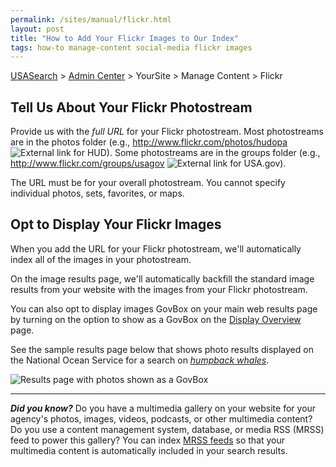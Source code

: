 ```yaml
---
permalink: /sites/manual/flickr.html
layout: post
title: "How to Add Your Flickr Images to Our Index"
tags: how-to manage-content social-media flickr images
---
```

[USASearch](http://usasearch.howto.gov) > [Admin Center](https://search.usa.gov/sites) > YourSite > Manage Content > Flickr

## Tell Us About Your Flickr Photostream

Provide us with the *full URL* for your Flickr photostream. Most photostreams are in the photos folder (e.g., <http://www.flickr.com/photos/hudopa> ![External link](https://9fddeb862c037f6d2190-f1564c64756a8cfee25b6b19953b1d23.ssl.cf2.rackcdn.com/external_link.gif) for HUD). Some photostreams are in the groups folder (e.g., <http://www.flickr.com/groups/usagov> ![External link](https://9fddeb862c037f6d2190-f1564c64756a8cfee25b6b19953b1d23.ssl.cf2.rackcdn.com/external_link.gif) for USA.gov).

The URL must be for your overall photostream. You cannot specify individual photos, sets, favorites, or maps.

<!-- START UPDATE -->

## Opt to Display Your Flickr Images

When you add the URL for your Flickr photostream, we'll automatically index all of the images in your photostream. 

On the image results page, we'll automatically backfill the standard image results from your website with the images from your Flickr photostream.

You can also opt to display images GovBox on your main web results page by turning on the option to show as a GovBox on the [Display Overview](/sites/manual/display-overview.html) page. 

<!-- END UPDATE -->

See the sample results page below that shows photo results displayed on the National Ocean Service for a search on *[humpback whales](http://search.usa.gov/search?query=humpback+whales&affiliate=oceanservice.noaa.gov)*.

![Results page with photos shown as a GovBox](https://9fddeb862c037f6d2190-f1564c64756a8cfee25b6b19953b1d23.ssl.cf2.rackcdn.com/govbox-photos.png)  

---

***Did you know?*** Do you have a multimedia gallery on your website for your agency's photos, images, videos, podcasts, or other multimedia content? Do you use a content management system, database, or media RSS (MRSS) feed to power this gallery? You can index [MRSS feeds](/sites/manual/rss.html) so that your multimedia content is automatically included in your search results.